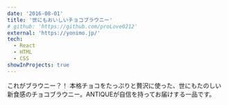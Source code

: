 ```yaml
---
date: '2016-08-01'
title: '世にもおいしいチョコブラウニー'
# github: 'https://github.com/proLove0212'
external: 'https://yonimo.jp/'
tech:
  - React
  - HTML
  - CSS
showInProjects: true
---
```


これがブラウニー？！ 本格チョコをたっぷりと贅沢に使った、世にもたのしい新食感のチョコブラウニー。ANTIQUEが自信を持ってお届けする一品です。
